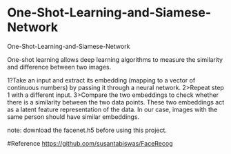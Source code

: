 # One-Shot-Learning-and-Siamese-Network
One-Shot-Learning-and-Siamese-Network


One-shot learning allows deep learning algorithms to measure the similarity and difference between two images.

1?Take an input and extract its embedding (mapping to a vector of continuous numbers) by passing it through a neural network.
2>Repeat step 1 with a different input.
3>Compare the two embeddings to check whether there is a similarity between the two data points. These two embeddings act as a latent feature representation of the data. In our case, images with the same person should have similar embeddings.

note: download the facenet.h5 before using this project.

#Reference https://github.com/susantabiswas/FaceRecog
